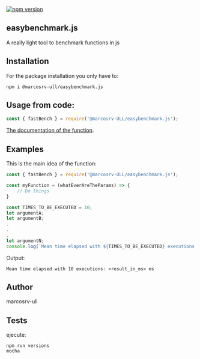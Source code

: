 [![npm version](https://badge.fury.io/js/%40marcosrv-ull%2Feasybenchmark.js.svg)](https://badge.fury.io/js/%40marcosrv-ull%2Feasybenchmark.js)

## easybenchmark.js

A really light tool to benchmark functions in js

## Installation

For the package installation you only have to:

```
npm i @marcosrv-ull/easybenchmark.js
```

## Usage from code:

```javascript
const { fastBench } = require('@marcosrv-ULL/easybenchmark.js');
```

[The documentation of the function](https://marcosrv-ull.github.io/easyBenchmarkjs/).

## Examples

This is the main idea of the function:
```javascript
const { fastBench } = require('@marcosrv-ULL/easybenchmark.js');

const myFunction = (whatEverAreTheParams) => {
    // Do things
}

const TIMES_TO_BE_EXECUTED = 10;
let argumentA;
let argumentB;
.
.
.
let argumentN;
console.log(`Mean time elapsed with ${TIMES_TO_BE_EXECUTED} executions: ${fastBench(myFunction, [argumentA, argumentB, ..., argumentN], TIMES_TO_BE_EXECUTED)} ms`);
```

Output:
```
Mean time elapsed with 10 executions: <result_in_ms> ms
```
## Author

marcosrv-ull

## Tests

ejecute:
```
npm run versions
mocha
```

